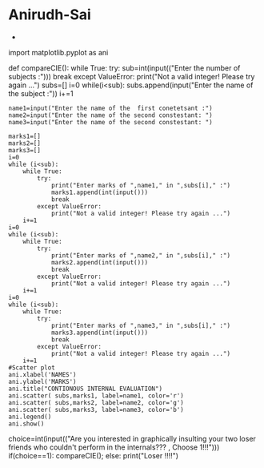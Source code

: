 # Anirudh-Sai
-
import matplotlib.pyplot as ani

def compareCIE():
    while True:
        try:
            sub=int(input(("Enter the number of subjects :")))
            break
        except ValueError:
            print("Not a valid integer! Please try again ...")
    subs=[]
    i=0
    while(i<sub):
        subs.append(input("Enter the name of the subject :"))
        i+=1
    
    name1=input("Enter the name of the  first conetetsant :")
    name2=input("Enter the name of the second constestant: ")
    name3=input("Enter the name of the second constestant: ")
    
    marks1=[]
    marks2=[]
    marks3=[]
    i=0
    while (i<sub):
        while True:
            try:
                print("Enter marks of ",name1," in ",subs[i]," :")
                marks1.append(int(input()))
                break
            except ValueError:
                print("Not a valid integer! Please try again ...")
        i+=1
    i=0
    while (i<sub):
        while True:
            try:
                print("Enter marks of ",name2," in ",subs[i]," :")
                marks2.append(int(input()))
                break
            except ValueError:
                print("Not a valid integer! Please try again ...")
        i+=1
    i=0
    while (i<sub):
        while True:
            try:
                print("Enter marks of ",name3," in ",subs[i]," :")
                marks3.append(int(input()))
                break
            except ValueError:
                print("Not a valid integer! Please try again ...")
        i+=1
    #Scatter plot
    ani.xlabel('NAMES')
    ani.ylabel('MARKS')
    ani.title("CONTIONOUS INTERNAL EVALUATION")
    ani.scatter( subs,marks1, label=name1, color='r')
    ani.scatter( subs,marks2, label=name2, color='g')
    ani.scatter( subs,marks3, label=name3, color='b')
    ani.legend()
    ani.show()
    
   
    
choice=int(input(("Are you interested in graphically insulting your two loser friends who couldn't perform in the internals??? , Choose 1!!!")))  
if(choice==1):
    compareCIE();
else:
    print("Loser !!!!")

